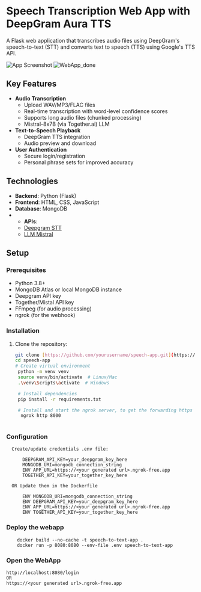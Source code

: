 # Speech Transcription Web App with DeepGram Aura TTS

A Flask web application that transcribes audio files using DeepGram's speech-to-text (STT) and converts text to speech (TTS) using Google's TTS API.

![App Screenshot](https://github.com/user-attachments/assets/8e87797a-0d79-4462-b704-3de1a5180aa4)
![WebApp_done](https://github.com/user-attachments/assets/bde83a6d-44e2-4f10-8950-7e3eb3cf8031)

## Key Features

- **Audio Transcription**
  - Upload WAV/MP3/FLAC files
  - Real-time transcription with word-level confidence scores
  - Supports long audio files (chunked processing)
  - Mistral-8x7B (via Together.ai) LLM
- **Text-to-Speech Playback**
  - DeepGram TTS integration
  - Audio preview and download
- **User Authentication**
  - Secure login/registration
  - Personal phrase sets for improved accuracy

## Technologies

- **Backend**: Python (Flask)
- **Frontend**: HTML, CSS, JavaScript
- **Database**: MongoDB
- - **APIs**:
  - [Deepgram STT](https://developers.deepgram.com/docs/speech-recognition)
  - [LLM Mistral](https://www.together.ai/models/mistral-beb7b)

## Setup

### Prerequisites

- Python 3.8+
- MongoDB Atlas or local MongoDB instance
- Deepgram API key
- Together/Mistal API key
- FFmpeg (for audio processing)
- ngrok (for the webhook)

### Installation

1. Clone the repository:
   ```bash
   git clone [https://github.com/yourusername/speech-app.git](https://github.com/vineshmaroam/WebApp_STT.git)
   cd speech-app
   # Create virtual environment
    python -m venv venv
    source venv/bin/activate  # Linux/Mac
    .\venv\Scripts\activate  # Windows

    # Install dependencies
    pip install -r requirements.txt

    # Install and start the ngrok server, to get the forwarding https URL
     ngrok http 8000 
    
### Configuration
```
  Create/update credentials .env file:

      DEEPGRAM_API_KEY=your_deepgram_key_here
      MONGODB_URI=mongodb_connection_string
      ENV APP_URL=https://<your generated url>.ngrok-free.app
      TOGETHER_API_KEY=your_together_key_here

  OR Update them in the Dockerfile

      ENV MONGODB_URI=mongodb_connection_string
      ENV DEEPGRAM_API_KEY=your_deepgram_key_here
      ENV APP_URL=https://<your generated url>.ngrok-free.app
      ENV TOGETHER_API_KEY=your_together_key_here
```
### Deploy the webapp

```
    docker build --no-cache -t speech-to-text-app .
    docker run -p 8080:8080 --env-file .env speech-to-text-app
```
### Open the WebApp

    http://localhost:8080/login
    OR
    https://<your generated url>.ngrok-free.app
